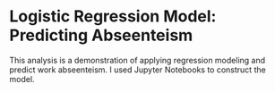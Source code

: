 # Logistic Regression Model: Predicting Abseenteism

This analysis is a demonstration of applying regression modeling and predict work abseenteism.
I used Jupyter Notebooks to construct the model.
